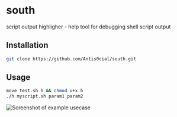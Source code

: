 # south
script output highligher - help tool for debugging shell script output

## Installation
```sh
git clone https://github.com/Antis0cial/south.git
```
## Usage
```sh
move test.sh h && chmod u+x h
./h myscript.sh param1 param2
```
![Screenshot of example usecase](http://www.image-share.com/upload/3089/74.png "Example usage")
